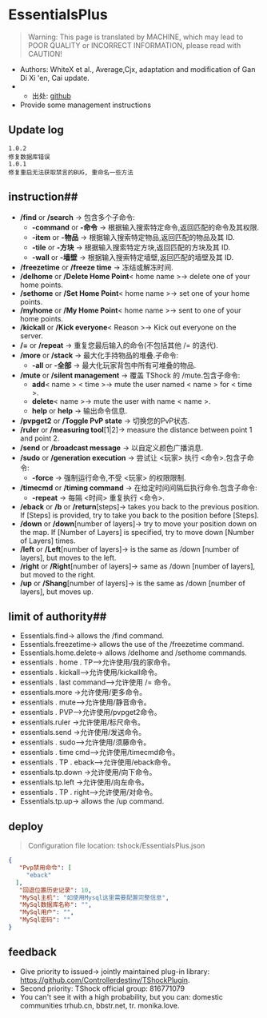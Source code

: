 # EssentialsPlus

> Warning: This page is translated by MACHINE, which may lead to POOR QUALITY or INCORRECT INFORMATION, please read with CAUTION!


- Authors: WhiteX et al., Average,Cjx, adaptation and modification of Gan Di Xi 'en, Cai update.
- - 出处: [github](https://github.com/QuiCM/EssentialsPlus) 
- Provide some management instructions

## Update log
```
1.0.2
修复数据库错误
1.0.1 
修复重启无法获取禁言的BUG, 重命名一些方法
```

## instruction##

- **/find** or **/search** -> 包含多个子命令:
    - **-command** or **-命令** -> 根据输入搜索特定命令,返回匹配的命令及其权限.
    - **-item** or **-物品** -> 根据输入搜索特定物品,返回匹配的物品及其 ID.
    - **-tile** or **-方块** -> 根据输入搜索特定方块,返回匹配的方块及其 ID.
    - **-wall** or **-墙壁** -> 根据输入搜索特定墙壁,返回匹配的墙壁及其 ID.
- **/freezetime** or **/freeze time** -> 冻结或解冻时间.
- **/delhome** or **/Delete Home Point**< home name >-> delete one of your home points.
- **/sethome** or **/Set Home Point**< home name >-> set one of your home points.
- **/myhome** or **/My Home Point**< home name >-> sent to one of your home points.
- **/kickall** or **/Kick everyone**< Reason >-> Kick out everyone on the server.
- **/=** or **/repeat** -> 重复您最后输入的命令(不包括其他 /= 的迭代).
- **/more** or **/stack** -> 最大化手持物品的堆叠.子命令:
    - **-all** or **-全部** -> 最大化玩家背包中所有可堆叠的物品.
- **/mute** or **/silent management** -> 覆盖 TShock 的 /mute.包含子命令:
    - **add**< name > < time >-> mute the user named < name > for < time >.
    - **delete**< name >-> mute the user with name < name >.
    - **help** or **help** -> 输出命令信息.
- **/pvpget2** or **/Toggle PvP state** -> 切换您的PvP状态.
- **/ruler** or **/measuring tool**[1|2]-> measure the distance between point 1 and point 2.
- **/send** or **/broadcast message** -> 以自定义颜色广播消息.
- **/sudo** or **/generation execution** -> 尝试让 <玩家> 执行 <命令>.包含子命令:
    - **-force** -> 强制运行命令,不受 <玩家> 的权限限制.
- **/timecmd** or **/timing command** -> 在给定时间间隔后执行命令.包含子命令:
    - **-repeat** -> 每隔 <时间> 重复执行 <命令>.
- **/eback** or **/b** or **/return**[steps]-> takes you back to the previous position. If [Steps] is provided, try to take you back to the position before [Steps].
- **/down** or **/down**[number of layers]-> try to move your position down on the map. If [Number of Layers] is specified, try to move down [Number of Layers] times.
- **/left** or **/Left**[number of layers]-> is the same as /down [number of layers], but moves to the left.
- **/right** or **/Right**[number of layers]-> same as /down [number of layers], but moved to the right.
- **/up** or **/Shang**[number of layers]-> is the same as /down [number of layers], but moves up.



## limit of authority##

- Essentials.find-> allows the /find command.
- Essentials.freezetime-> allows the use of the /freezetime command.
- Essentials.home.delete-> allows /delhome and /sethome commands.
- essentials . home . TP-->允许使用/我的家命令。
- essentials . kickall-->允许使用/kickall命令。
- essentials . last command-->允许使用 /= 命令。
- essentials.more ->允许使用/更多命令。
- essentials . mute-->允许使用/静音命令。
- essentials . PVP-->允许使用/pvpget2命令。
- essentials.ruler ->允许使用/标尺命令。
- essentials.send ->允许使用/发送命令。
- essentials . sudo-->允许使用/须藤命令。
- essentials . time cmd-->允许使用/timecmd命令。
- essentials . TP . eback-->允许使用/eback命令。
- essentials.tp.down ->允许使用/向下命令。
- essentials.tp.left ->允许使用/向左命令。
- essentials . TP . right-->允许使用/对命令。
- Essentials.tp.up-> allows the /up command.

## deploy
> Configuration file location: tshock/EssentialsPlus.json
```json
{
   "Pvp禁用命令": [
     "eback" 
  ],
   "回退位置历史记录": 10,
   "MySql主机": "如使用Mysql这里需要配置完整信息",
   "MySql数据库名称": "",
   "MySql用户": "",
   "MySql密码": "" 
}
```
## feedback
- Give priority to issued-> jointly maintained plug-in library: https://github.com/Controllerdestiny/TShockPlugin.
- Second priority: TShock official group: 816771079
- You can't see it with a high probability, but you can: domestic communities trhub.cn, bbstr.net, tr. monika.love.